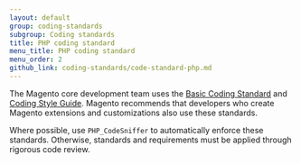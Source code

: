 ```yaml
---
layout: default
group: coding-standards
subgroup: Coding standards
title: PHP coding standard
menu_title: PHP coding standard
menu_order: 2
github_link: coding-standards/code-standard-php.md
---
```


<p>The Magento core development team uses the <a href="http://www.php-fig.org/psr/psr-1/">Basic Coding Standard</a> and <a href="http://www.php-fig.org/psr/psr-2/">Coding Style Guide</a>. Magento recommends that developers who create Magento extensions and customizations also use these standards.</p>
<p>Where possible, use <code>PHP_CodeSniffer</code> to automatically enforce these standards. Otherwise, standards and requirements must be applied through rigorous code review.</p>
<!--
<h2 id="php-file-formatting">PHP file formatting</h2>
<ul>
   <li><a href="http://framework.zend.com/manual/1.12/en/coding-standard.php-file-formatting.html#coding-standard.php-file-formatting.general">General</a>. Partially automated by <code>PHP_CodeSniffer</code>.</li>
   <li><a href="http://framework.zend.com/manual/1.12/en/coding-standard.php-file-formatting.html#coding-standard.php-file-formatting.indentation">Indentation</a>. Partially automated by <code>PHP_CodeSniffer</code>.</li>
   <li><a href="http://framework.zend.com/manual/1.12/en/coding-standard.php-file-formatting.html#coding-standard.php-file-formatting.max-line-length">Maximum Line Length</a>. Automated by <code>PHP_CodeSniffer</code>.</li>
   <li><a href="http://framework.zend.com/manual/1.12/en/coding-standard.php-file-formatting.html#coding-standard.php-file-formatting.line-termination">Line Termination</a>. Automated by <code>PHP_CodeSniffer</code>.</li>
</ul>
<h2 id="naming-conventions">Naming conventions</h2>
<ul>
   <li><a href="http://framework.zend.com/manual/1.12/en/coding-standard.naming-conventions.html#coding-standard.naming-conventions.classes">Classes</a>. Partially automated by <code>PHP_CodeSniffer</code>.</li>
   <li><a href="http://framework.zend.com/manual/1.12/en/coding-standard.naming-conventions.html#coding-standard.naming-conventions.abstracts">Abstract Classes</a>. Not automated.t automated.</li>
   <li><a href="http://framework.zend.com/manual/1.12/en/coding-standard.naming-conventions.html#coding-standard.naming-conventions.interfaces">Interfaces</a>. Not automated.t automated.</li>
   <li><a href="http://framework.zend.com/manual/1.12/en/coding-standard.naming-conventions.html#coding-standard.naming-conventions.filenames">Filenames</a>. Not automated.t automated.</li>
   <li><a href="http://framework.zend.com/manual/1.12/en/coding-standard.naming-conventions.html#coding-standard.naming-conventions.functions-and-methods">Functions and Methods</a>. Partially automated by <code>PHP_CodeSniffer</code>.</li>
   <li><a href="http://framework.zend.com/manual/1.12/en/coding-standard.naming-conventions.html#coding-standard.naming-conventions.variables">Variables</a>. Partially automated by <code>PHP_CodeSniffer</code>.</li>
   <li><a href="http://framework.zend.com/manual/1.12/en/coding-standard.naming-conventions.html#coding-standard.naming-conventions.constants">Constants</a>. Automated by <code>PHP_CodeSniffer</code>.</li>
</ul>
<h2 id="coding-style">Coding style</h2>
<ul>
   <li><a href="http://framework.zend.com/manual/1.12/en/coding-standard.coding-style.html#coding-standard.coding-style.php-code-demarcation">PHP Code Demarcation</a>. Partially automated by <code>PHP_CodeSniffer</code>.</li>
   <li><a href="http://framework.zend.com/manual/1.12/en/coding-standard.coding-style.html#coding-standard.coding-style.strings">Strings</a>. Not automated.</li>
   <li><a href="http://framework.zend.com/manual/1.12/en/coding-standard.coding-style.html#coding-standard.coding-style.arrays">Arrays</a>. Not automated.</li>
   <li><a href="http://framework.zend.com/manual/1.12/en/coding-standard.coding-style.html#coding-standard.coding-style.classes.declaration">Class Declaration</a>. Partially automated by <code>PHP_CodeSniffer</code>.</li>
   <li><a href="http://framework.zend.com/manual/1.12/en/coding-standard.coding-style.html#coding-standard.coding-style.classes.member-variables">Class Member Variables</a>. Not automated.</li>
   <li><a href="http://framework.zend.com/manual/1.12/en/coding-standard.coding-style.html#coding-standard.coding-style.functions-and-methods">Function and Methods</a>. Partially automated by <code>PHP_CodeSniffer</code>.</li>
   <li><a href="http://framework.zend.com/manual/1.12/en/coding-standard.coding-style.html#coding-standard.coding-style.control-statements.if-else-elseif">If/Else/Elseif</a>. Partially automated by <code>PHP_CodeSniffer</code>.</li>
   <li><a href="http://framework.zend.com/manual/1.12/en/coding-standard.coding-style.html#coding-standards.coding-style.control-statements.switch">Switch</a>. Not automated.</li>
   <li><a href="http://framework.zend.com/manual/1.12/en/coding-standard.coding-style.html#coding-standards.inline-documentation.documentation-format">Documentation Blocks -  Format</a>. Partially automated by <code>PHP_CodeSniffer</code>.</li>
   <li><a href="http://framework.zend.com/manual/1.12/en/coding-standard.coding-style.html#coding-standards.inline-documentation.files">Documentation Blocks -  Files</a>. Not automated. See the exceptions listed <a href="http://0.0.0.0:4000/guides/v1.0/coding-standards/docblock-standard-general.html">DocBlock standard</a>.</li>
   <li><a href="http://framework.zend.com/manual/1.12/en/coding-standard.coding-style.html#coding-standards.inline-documentation.classes">Documentation Blocks -  Classes</a>. Not automated. See the exceptions listed <a href="http://0.0.0.0:4000/guides/v1.0/coding-standards/docblock-standard-general.html">DocBlock standard</a>.</li>
   <li><a href="http://framework.zend.com/manual/1.12/en/coding-standard.coding-style.html#coding-standards.inline-documentation.functions">Documentation Blocks -   Functions</a>. Not automated.</li>
</ul>
<h2 id="doc-blocks">DocBlock standard</h2>
<p>For details, see <a href="http://0.0.0.0:4000/guides/v1.0/coding-standards/docblock-standard-general.html">DocBlock standard</a>.</p>
<h2>Exceptions to Zend Framework Coding standard</h2>
<p>The Magento PHP coding standard deviates from the Zend Framework coding standard in a few specific areas.</p>
<p>To ensure that Magento code is well-structured, readable, and easy to maintain, the Magento team uses the
<p><a href="http://phpmd.org/">PHPMD - PHP Mess Detector</a> to analyze the source code and identify potential problems.</p>
<p>Extension developers are strongly encouraged to adhere to these best practices.</p>
<h3 id="code-size">Code size rules</h3>
<p>For details about the following code size rules, see <a href="http://phpmd.org/rules/index.html#code-size-rules">Code Size Rules</a>.
<ul>
   <li>Manage Cyclomatic Complexity. 10 decision points per method.</li>
   <li>Manage NPath Complexity. 200 acyclic execution paths per method.</li>
   <li>Avoid Excessive Method Length. 100 lines of code per method.</li>
   <li>Avoid Excessive Class Length. 1000 lines of code per class.</li>
   <li>Avoid Excessive Parameter Lists. 10 parameters per object.</li>
   <li>Avoid Excessive Public Count. 45 methods/attributes per class.</li>
   <li>Avoid Too Many Fields. 15 fields per class.</li>
   <li>Avoid Too Many Methods. 50 methods per class.</li>
   <li>Avoid Excessive Class Complexity. 100 WMC per class.</li>
</ul>
<h3 id="design">Design</h3>
<p>For details about the following design best practices, see <a href="http://phpmd.org/rules/design.html#couplingbetweenobjects">
   Design Rules: CouplingBetweenObjects</a>:
<ul>
   <li>
      Avoid Exit Expressions. Never recommended in regular code.
   </li>
   <li>Avoid Eval Expressions. Never recommended.</li>
   <li>Avoid Go to Statements. Never recommended.</li>
   <li>Manage Number of Children. 15 child classes per class.</li>
   <li>Manage Depth of Inheritance. 6 parent classes per class.</li>
   <li>Manage Coupling between Objects. 13 dependencies per class.</li>
</ul>
<h3 id="naming-conventions">Naming rules</h3>
<p>For details about the following naming rules, see <a href="http://phpmd.org/rules/index.html#naming-rules">Naming Rules</a>:
<ul>
   <li>Avoid Short Variables. 3 characters per variable, property or parameter name.</li>
   <li>Avoid Long Variables. 20 characters per variable, property or parameter name.</li>
   <li>Avoid Short Method Names. 3 characters per method name.</li>
   <li>Avoid Constructors with Name as Enclosing Class. Never recommended.</li>
   <li>Follow Constant Naming Conventions. Should always be defined in uppercase.</li>
</ul>
<h3 id="unused-code">Unused code</h3>
<p>For details about unused code, see <a href="http://phpmd.org/rules/unusedcode.html#unusedprivatefield">Design Rules: UnusedPrivateField</a>:</p>
<ul>
   <li>Avoid Unused Private Fields. Never recommended.</li>
   <li>Avoid Unused Local Variables. Never recommended.</li>
   <li>Avoid Unused Private Methods. Never recommended</li>
   <li>Avoid Unused Formal Parameters. Never recommended.</li>
</ul>
<h3 id="code-duplicates">Code duplicates</h3>
<p>For details about code duplicates, see <a href="https://github.com/sebastianbergmann/phpcpd">https://github.com/sebastianbergmann/phpcpd</a>:</p>
<ul>
   <li>Avoid duplicated code. 5 lines (or more).</li>
   <li>
      Avoid duplicated tokens. 70 tokens (or more).
   </li>
</ul>
 -->


